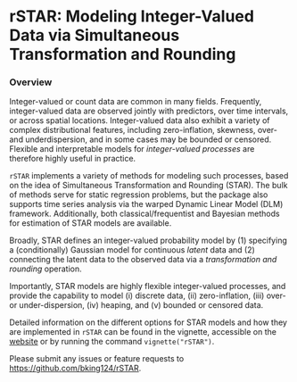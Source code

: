 
<!-- README.md is generated from README.Rmd. Please edit that file -->

# rSTAR: Modeling Integer-Valued Data via Simultaneous Transformation and Rounding

### Overview

Integer-valued or count data are common in many fields. Frequently,
integer-valued data are observed jointly with predictors, over time
intervals, or across spatial locations. Integer-valued data also exhibit
a variety of complex distributional features, including zero-inflation,
skewness, over- and underdispersion, and in some cases may be bounded or
censored. Flexible and interpretable models for *integer-valued
processes* are therefore highly useful in practice.

`rSTAR` implements a variety of methods for modeling such processes,
based on the idea of Simultaneous Transformation and Rounding (STAR).
The bulk of methods serve for static regression problems, but the
package also supports time series analysis via the warped Dynamic Linear
Model (DLM) framework. Additionally, both classical/frequentist and
Bayesian methods for estimation of STAR models are available.

Broadly, STAR defines an integer-valued probability model by (1)
specifying a (conditionally) Gaussian model for continuous *latent* data
and (2) connecting the latent data to the observed data via a
*transformation and rounding* operation.

Importantly, STAR models are highly flexible integer-valued processes,
and provide the capability to model (i) discrete data, (ii)
zero-inflation, (iii) over- or under-dispersion, (iv) heaping, and (v)
bounded or censored data.

Detailed information on the different options for STAR models and how
they are implemented in `rSTAR` can be found in the vignette, accessible
on the [website](https://bking124.github.io/rSTAR/articles/rSTAR.html)
or by running the command `vignette("rSTAR")`.

Please submit any issues or feature requests to
<https://github.com/bking124/rSTAR>.
